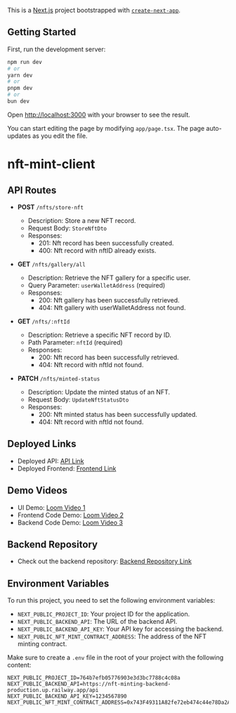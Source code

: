 This is a [Next.js](https://nextjs.org) project bootstrapped with [`create-next-app`](https://nextjs.org/docs/app/api-reference/cli/create-next-app).

## Getting Started

First, run the development server:

```bash
npm run dev
# or
yarn dev
# or
pnpm dev
# or
bun dev
```

Open [http://localhost:3000](http://localhost:3000) with your browser to see the result.

You can start editing the page by modifying `app/page.tsx`. The page auto-updates as you edit the file.

# nft-mint-client

## API Routes

- **POST** `/nfts/store-nft`

  - Description: Store a new NFT record.
  - Request Body: `StoreNftDto`
  - Responses:
    - 201: Nft record has been successfully created.
    - 400: Nft record with nftID already exists.

- **GET** `/nfts/gallery/all`

  - Description: Retrieve the NFT gallery for a specific user.
  - Query Parameter: `userWalletAddress` (required)
  - Responses:
    - 200: Nft gallery has been successfully retrieved.
    - 404: Nft gallery with userWalletAddress not found.

- **GET** `/nfts/:nftId`

  - Description: Retrieve a specific NFT record by ID.
  - Path Parameter: `nftId` (required)
  - Responses:
    - 200: Nft record has been successfully retrieved.
    - 404: Nft record with nftId not found.

- **PATCH** `/nfts/minted-status`
  - Description: Update the minted status of an NFT.
  - Request Body: `UpdateNftStatusDto`
  - Responses:
    - 200: Nft minted status has been successfully updated.
    - 404: Nft record with nftId not found.

## Deployed Links

- Deployed API: [API Link](https://nft-minting-backend-production.up.railway.app/api)
- Deployed Frontend: [Frontend Link](https://ibmeshach-nft-mint-client.vercel.app/)

## Demo Videos

- UI Demo: [Loom Video 1](https://www.loom.com/share/98dc340dc8c74b3e8a6c368d722b9d71?sid=03bf544e-3a94-47bd-9d64-50e99f9c0e54)
- Frontend Code Demo: [Loom Video 2](https://www.loom.com/share/4056002748c54337b6c49bdb2ca907cc?sid=6d9c1223-ff76-4afb-87da-d177ea69e49f)
- Backend Code Demo: [Loom Video 3](https://www.loom.com/share/144d9e4d680747c485d507702a13a433?sid=3e7d32f3-51f0-4941-bf56-57c059647a1e)

## Backend Repository

- Check out the backend repository: [Backend Repository Link](https://github.com/ibmeshach/nft-mint-api)

## Environment Variables

To run this project, you need to set the following environment variables:

- `NEXT_PUBLIC_PROJECT_ID`: Your project ID for the application.
- `NEXT_PUBLIC_BACKEND_API`: The URL of the backend API.
- `NEXT_PUBLIC_BACKEND_API_KEY`: Your API key for accessing the backend.
- `NEXT_PUBLIC_NFT_MINT_CONTRACT_ADDRESS`: The address of the NFT minting contract.

Make sure to create a `.env` file in the root of your project with the following content:

```
NEXT_PUBLIC_PROJECT_ID=764b7efb05776903e3d3bc7788c4c08a
NEXT_PUBLIC_BACKEND_API=https://nft-minting-backend-production.up.railway.app/api
NEXT_PUBLIC_BACKEND_API_KEY=1234567890
NEXT_PUBLIC_NFT_MINT_CONTRACT_ADDRESS=0x743F49311A82fe72eb474c44e78Da2A6e0AE951c
```
